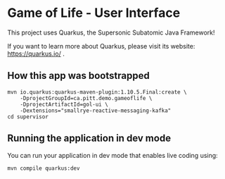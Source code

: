 # Game of Life - User Interface

This project uses Quarkus, the Supersonic Subatomic Java Framework!

If you want to learn more about Quarkus, please visit its website: https://quarkus.io/ .

## How this app was bootstrapped

```shell script
mvn io.quarkus:quarkus-maven-plugin:1.10.5.Final:create \
    -DprojectGroupId=ca.pitt.demo.gameoflife \
    -DprojectArtifactId=gol-ui \
    -Dextensions="smallrye-reactive-messaging-kafka"
cd supervisor
```

## Running the application in dev mode

You can run your application in dev mode that enables live coding using:
```shell script
mvn compile quarkus:dev
```
